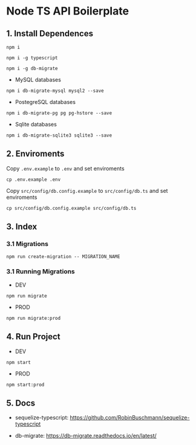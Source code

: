 # Node TS API Boilerplate

## 1. Install Dependences

```
npm i
```

```
npm i -g typescript
```

```
npm i -g db-migrate
```

- MySQL databases

```
npm i db-migrate-mysql mysql2 --save
```

- PostegreSQL databases

```
npm i db-migrate-pg pg pg-hstore --save
```

- Sqlite databases

```
npm i db-migrate-sqlite3 sqlite3 --save
```

## 2. Enviroments

Copy `.env.example` to `.env` and set enviroments

```
cp .env.example .env
```


Copy `src/config/db.config.example` to `src/config/db.ts` and set enviroments

```
cp src/config/db.config.example src/config/db.ts
```


## 3. Index

### 3.1 Migrations
```
npm run create-migration -- MIGRATION_NAME
```

### 3.1 Running Migrations

- DEV
```
npm run migrate
```

- PROD
```
npm run migrate:prod
```

## 4. Run Project

- DEV
```
npm start
```

- PROD
```
npm start:prod
```


## 5. Docs

- sequelize-typescript: https://github.com/RobinBuschmann/sequelize-typescript

- db-migrate: https://db-migrate.readthedocs.io/en/latest/
